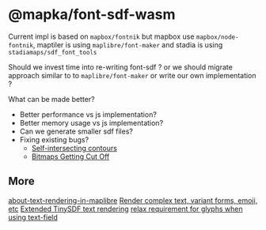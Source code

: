# @mapka/font-sdf-wasm

Current impl is based on `mapbox/fontnik` but mapbox use `mapbox/node-fontnik`, maptiler is using `maplibre/font-maker` and stadia is using `stadiamaps/sdf_font_tools`

Should we invest time into re-writing font-sdf ? or we should migrate approach similar to to `maplibre/font-maker` or write our own implementation ?

What can be made better?

- Better performance vs js implementation?
- Better memory usage vs js implementation?
- Can we generate smaller sdf files?
- Fixing existing bugs?
  - [Self-intersecting contours](https://github.com/mapbox/sdf-glyph-foundry/issues/3)
  - [Bitmaps Getting Cut Off](https://github.com/mapbox/node-fontnik/issues/90)

## More

[about-text-rendering-in-maplibre](https://github.com/wipfli/about-text-rendering-in-maplibre)
[Render complex text, variant forms, emoji, etc](https://github.com/1ec5/maplibre-gl-js/pull/1)
[Extended TinySDF text rendering](https://github.com/maplibre/maplibre-style-spec/issues/1045)
[relax requirement for glyphs when using text-field](https://github.com/maplibre/maplibre-style-spec/pull/1068)

